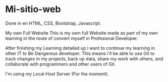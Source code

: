 # Mi-sitio-web
Done in en HTML, CSS, Bootstrap, Javascript. 

My own Full Website
This is my own full Website made as part of my own learning in the route of convert myself in Profesional Developer. 

After finishing my Learning  detailed up i want to continue my learning in other IT to Be Dangerous developer. This means i'll be able to use Git to track changes in my projects, back up data, share my work with others, and collaborate with programmers and other users of Git.

I'm using my Local Host Server (For the moment).




